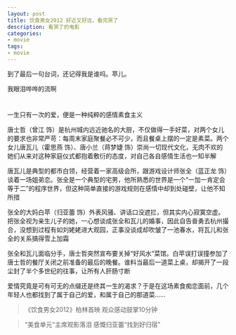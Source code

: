 ```yaml
---
layout: post
title: 饮食男女2012 好近又好远，看完哭了
description: 看哭了的电影
categories:
- movie
tags:
- movie
---
```


到了最后一句台词，还记得我是谁吗。苹儿。

我眼泪哗哗的流啊
 
#  

  一生只有一次的爱，便是一种纯粹的感情素食主义

   唐士哲（曾江 饰）是杭州城内远近驰名的大厨，不仅做得一手好菜，对两个女儿的要求也非常严苛：每周末家庭聚餐必不可少，而且餐桌上摆的一定是素菜。两个女儿唐瓦儿（霍思燕 饰）、唐小兰（蒋梦婕 饰）崇尚一切现代文化，无肉不欢的她们从来对这种家庭仪式都抱着敷衍的态度，对自己各自感情生活也一知半解

   唐瓦儿是典型的都市白领，经营着一家高级会所，跟游戏设计师张全（蓝正龙 饰）谈着一场姐弟恋。张全是一个典型的宅男，他所熟悉的世界是一个“一加一肯定会等于二”的程序世界，但这种简单直接的游戏规则在感情中却到处碰壁，让他不知所措

   张全的大妈白苹（归亚蕾 饰）外表风骚、讲话口没遮拦，但其实内心寂寞空虚。把张全视为亲生儿子的她，一心想谈成张全和瓦儿的婚事，因此自告奋勇去杭州撮合，没想到过程有如刘姥姥进大观园，正事没谈成却吹皱了一池春水，将瓦儿和张全的关系搞得雪上加霜

   张全和瓦儿面临分手，唐士哲突然宣布要关掉“好风水”菜馆。白苹误打误撞参加了唐士哲的餐厅关闭之前准备的最后的晚餐。谁料当最后一道菜上桌，却揭开了一段尘封了半个多世纪的往事，让所有人肝肠寸断

爱情究竟是可有可无的点缀还是终其一生的渴求？于是在这场素食痴恋面前，几个年轻人也都找到了属于自己的爱，和属于自己的那道菜……　


>《饮食男女2012》柏林首映 观众感动鼓掌10分钟

>“美食单元”主席观影落泪 感慨归亚蕾“找到好归宿”
